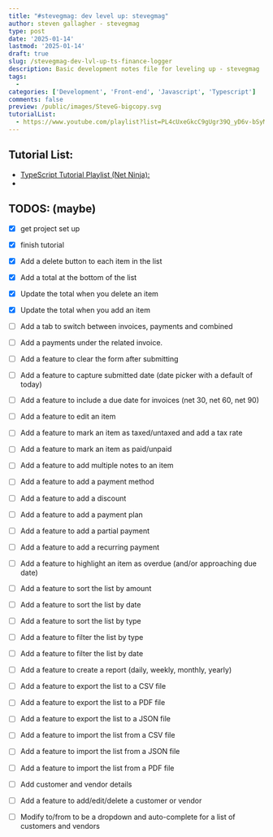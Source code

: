 ```yaml
---
title: "#stevegmag: dev level up: stevegmag"
author: steven gallagher - stevegmag
type: post
date: '2025-01-14'
lastmod: '2025-01-14'
draft: true
slug: /stevegmag-dev-lvl-up-ts-finance-logger
description: Basic development notes file for leveling up - stevegmag
tags:
  - 
categories: ['Development', 'Front-end', 'Javascript', 'Typescript']
comments: false
preview: /public/images/SteveG-bigcopy.svg
tutorialList:
  - https://www.youtube.com/playlist?list=PL4cUxeGkcC9gUgr39Q_yD6v-bSyMwKPUI
---
```


## Tutorial List:
  - [TypeScript Tutorial Playlist (Net Ninja): ](https://www.youtube.com/playlist?list=PL4cUxeGkcC9gUgr39Q_yD6v-bSyMwKPUI)
  - 

## TODOS: (maybe)
  - [X] get project set up
  - [X] finish tutorial
  - [X] Add a delete button to each item in the list
  - [X] Add a total at the bottom of the list
  - [X] Update the total when you delete an item
  - [X] Update the total when you add an item
  - [ ] Add a tab to switch between invoices, payments and combined
  - [ ] Add a payments under the related invoice.
  - [ ] Add a feature to clear the form after submitting
  - [ ] Add a feature to capture submitted date (date picker with a default of today)
  - [ ] Add a feature to include a due date for invoices (net 30, net 60, net 90)
  - [ ] Add a feature to edit an item
  - [ ] Add a feature to mark an item as taxed/untaxed and add a tax rate
  - [ ] Add a feature to mark an item as paid/unpaid
  - [ ] Add a feature to add multiple notes to an item
  - [ ] Add a feature to add a payment method
  - [ ] Add a feature to add a discount
  - [ ] Add a feature to add a payment plan
  - [ ] Add a feature to add a partial payment
  - [ ] Add a feature to add a recurring payment
  - [ ] Add a feature to highlight an item as overdue (and/or approaching due date)
  - [ ] Add a feature to sort the list by amount
  - [ ] Add a feature to sort the list by date
  - [ ] Add a feature to sort the list by type
  - [ ] Add a feature to filter the list by type
  - [ ] Add a feature to filter the list by date
  - [ ] Add a feature to create a report (daily, weekly, monthly, yearly)
  - [ ] Add a feature to export the list to a CSV file
  - [ ] Add a feature to export the list to a PDF file
  - [ ] Add a feature to export the list to a JSON file
  - [ ] Add a feature to import the list from a CSV file
  - [ ] Add a feature to import the list from a JSON file  
  - [ ] Add a feature to import the list from a PDF file
  - [ ] Add customer and vendor details
  - [ ] Add a feature to add/edit/delete a customer or vendor
  - [ ] Modify to/from to be a dropdown and auto-complete for a list of customers and vendors
  